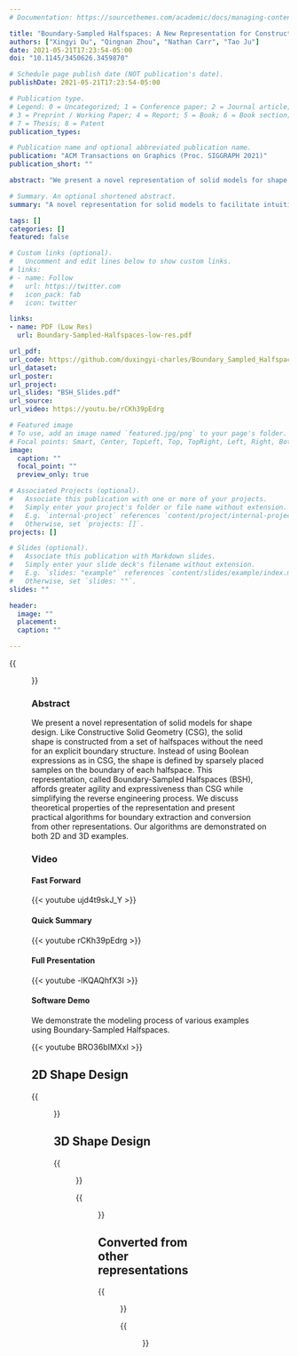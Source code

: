 ```yaml
---
# Documentation: https://sourcethemes.com/academic/docs/managing-content/

title: "Boundary-Sampled Halfspaces: A New Representation for Constructive Solid Modeling"
authors: ["Xingyi Du", "Qingnan Zhou", "Nathan Carr", "Tao Ju"]
date: 2021-05-21T17:23:54-05:00
doi: "10.1145/3450626.3459870"

# Schedule page publish date (NOT publication's date).
publishDate: 2021-05-21T17:23:54-05:00

# Publication type.
# Legend: 0 = Uncategorized; 1 = Conference paper; 2 = Journal article;
# 3 = Preprint / Working Paper; 4 = Report; 5 = Book; 6 = Book section;
# 7 = Thesis; 8 = Patent
publication_types: 

# Publication name and optional abbreviated publication name.
publication: "ACM Transactions on Graphics (Proc. SIGGRAPH 2021)"
publication_short: ""

abstract: "We present a novel representation of solid models for shape design. Like Constructive Solid Geometry (CSG), the solid shape is constructed from a set of halfspaces without the need for an explicit boundary structure. Instead of using Boolean expressions as in CSG, the shape is defined by sparsely placed samples on the boundary of each halfspace. This representation, called Boundary-Sampled Halfspaces (BSH), affords greater agility and expressiveness than CSG while simplifying the reverse engineering process. We discuss theoretical properties of the representation and present practical algorithms for boundary extraction and conversion from other representations. Our algorithms are demonstrated on both 2D and 3D examples."

# Summary. An optional shortened abstract.
summary: "A novel representation for solid models to facilitate intuitive shape design and straightforward reverse engineering"

tags: []
categories: []
featured: false

# Custom links (optional).
#   Uncomment and edit lines below to show custom links.
# links:
# - name: Follow
#   url: https://twitter.com
#   icon_pack: fab
#   icon: twitter

links:
- name: PDF (Low Res)
  url: Boundary-Sampled-Halfspaces-low-res.pdf

url_pdf:
url_code: https://github.com/duxingyi-charles/Boundary_Sampled_Halfspaces
url_dataset:
url_poster:
url_project:
url_slides: "BSH_Slides.pdf"
url_source:
url_video: https://youtu.be/rCKh39pEdrg

# Featured image
# To use, add an image named `featured.jpg/png` to your page's folder.
# Focal points: Smart, Center, TopLeft, Top, TopRight, Left, Right, BottomLeft, Bottom, BottomRight.
image:
  caption: ""
  focal_point: ""
  preview_only: true

# Associated Projects (optional).
#   Associate this publication with one or more of your projects.
#   Simply enter your project's folder or file name without extension.
#   E.g. `internal-project` references `content/project/internal-project/index.md`.
#   Otherwise, set `projects: []`.
projects: []

# Slides (optional).
#   Associate this publication with Markdown slides.
#   Simply enter your slide deck's filename without extension.
#   E.g. `slides: "example"` references `content/slides/example/index.md`.
#   Otherwise, set `slides: ""`.
slides: ""

header:
  image: ""
  placement: 
  caption: ""

---
```


{{<figure alt="featured" src="/img/BSH/fig1.png" title="Figure 1. A segmented shape (a) is converted into our representation (b), which consists of halfspaces associated with sparse samples (colored spheres). Each halfspace is either a simple primitive (e.g., plane, sphere, etc.) or a free-form implicit surface (one is shown in transparency). The representation can be easily edited by modifying the halfspaces and/or their samples (c).">}}



### **Abstract**

We present a novel representation of solid models for shape design. Like Constructive Solid Geometry (CSG), the solid shape is constructed from a set of halfspaces without the need for an explicit boundary structure. Instead of using Boolean expressions as in CSG, the shape is defined by sparsely placed samples on the boundary of each halfspace. This representation, called Boundary-Sampled Halfspaces (BSH), affords greater agility and expressiveness than CSG while simplifying the reverse engineering process. We discuss theoretical properties of the representation and present practical algorithms for boundary extraction and conversion from other representations. Our algorithms are demonstrated on both 2D and 3D examples.

### **Video**

#### Fast Forward

{{< youtube ujd4t9skJ_Y >}}

#### Quick Summary

{{< youtube rCKh39pEdrg >}}

#### Full Presentation

{{< youtube -lKQAQhfX3I >}}

#### Software Demo

We demonstrate the modeling process of various examples using Boundary-Sampled Halfspaces.

{{< youtube BRO36bIMXxI >}}




## **2D Shape Design**

{{<figure alt="fig-gallery-2D" src="/img/BSH/fig-gallery-2D.png" title="Figure 2. Several 2D shapes modeled by BSH. Halfspaces for the last two shapes are not shown due to their complexity.">}}

## **3D Shape Design**

{{<figure alt="fig-beads" src="/img/BSH/fig-beads.png" title="Figure 3. Various BSH shapes created from one torus and several spheres. By choosing which segment of the torus has a sample, different segments can be kept or deleted while the shape remains a solid.">}}

{{<figure alt="fig-gallery-3D" src="/img/BSH/fig-gallery-3D.png" title="Figure 4. Shape modeled by BSH that cannot be represented by CSG without additional halfspaces. For the first two shapes, input halfspaces are on the left and the final shapes are on the right. The last shape (“Heart”) is shown in two views, and the second view shows a halfspace represented as a VIPSS implicit surface interpolating a sparse set of control points (red spheres).">}}

## **Converted from other representations**

{{<figure alt="fig-gallery-reverse" src="/img/BSH/fig-gallery-reverse.png" title="Figure 5. Free-form BSH shapes (Elk, Flower, Boat, and Chair) converted from meshes and undergone editing of the halfspaces and/or their samples. Top: each row shows the input segmented mesh, the converted BSH, and result after editing. Selected halfspaces before and after editing are shown with transparency. Bottom: each row shows the converted BSH and two editing results.">}}


{{<figure alt="fig-cad" src="/img/BSH/fig-cad.png" title="Figure 6. A CAD mesh segmented and fitted by primitives (a; showing two views), the converted BSH shape (b; showing two views), and two edited shapes with altered structure (e.g., fewer rings and a missing shelf) (c) and modified primitive geometry (d).">}}



<!-- ### **Acknowledgments**

This work is supported in part by NSF grant RI-1618685, NIH grant U2C CA233303-1, and Simons Math+X Investigators Award 400837. We would like to thank authors of several papers for providing code, data, and help with comparisons, and especially Hanxiao Shen, Ofir Weber, Alon Bright, Zohar Levi, and Xiao-Ming Fu. -->
